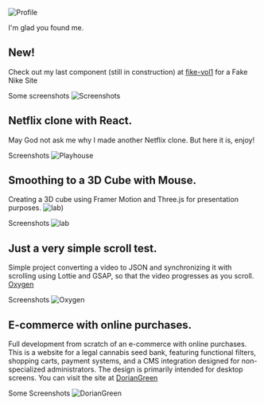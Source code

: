 
![Profile](https://drive.google.com/uc?id=1qqbZKFWCSAxm1VUrhvmnCoQ_leVqEWAb)

I'm glad you found me.
## New!
Check out my last component (still in construction) at [fike-vol1](https://fike-vol1.vercel.app/) for a Fake Nike Site

Some screenshots
![Screenshots](https://drive.google.com/uc?id=1j97ksueFyIRmJDtyFSKDHbJgEyJHy8dk)

## Netflix clone with React.
May God not ask me why I made another Netflix clone. But here it is, enjoy!

Screenshots
![Playhouse](https://drive.google.com/uc?id=1o9B7YvNFEQA3h8L6xSVfKc-_bCsCGu8w)

## Smoothing to a 3D Cube with Mouse.
Creating a 3D cube using Framer Motion and Three.js for presentation purposes. 
![lab](https://cube-mocha.vercel.app/))

Screenshots
![lab](https://drive.google.com/uc?id=1Jf3cYv6nqOzOZlFIJMxwI1NxKV8EHeAi)

## Just a very simple scroll test.
Simple project converting a video to JSON and synchronizing it with scrolling using Lottie and GSAP, so that the video progresses as you scroll.
[Oxygen](https://simple-scroll-n2.vercel.app/)

Screenshots
![Oxygen](https://drive.google.com/uc?id=1mD2B5zwq6BG5vy41i2497tCRk7od6pUs)



## E-commerce with online purchases.
Full development from scratch of an e-commerce with online purchases. 
This is a website for a legal cannabis seed bank, featuring functional filters, shopping carts, payment systems, and a CMS integration designed for non-specialized administrators. The design is primarily intended for desktop screens. You can visit the site at [DorianGreen](https://sativa-ebon.vercel.app/)

Some Screenshots
![DorianGreen](https://drive.google.com/uc?id=10EsSVr1KNrAsp8GbHbpiTkA8R2LILfk_)
